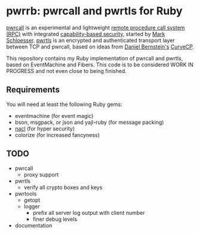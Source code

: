 pwrrb: pwrcall and pwrtls for Ruby
==================================

[pwrcall](https://github.com/rep/pwrcall) is an experimental and lightweight
[remote procedure call system (RPC)](https://en.wikipedia.org/wiki/Remote_procedure_call)
with integrated
[capability-based security](https://en.wikipedia.org/wiki/Capability-based_security),
started by [Mark Schloesser](https://github.com/rep/).
[pwrtls](https://github.com/rep/ptls) is an encrypted and authenticated transport layer
between TCP and pwrcall, based on ideas from
[Daniel Bernstein's](http://cr.yp.to/djb.html)
[CurveCP](http://curvecp.org/).

This repository contains my Ruby implementation of pwrcall and pwrtls,
based on EventMachine and Fibers. This code is to be considered
WORK IN PROGRESS and not even close to being finished.

Requirements
------------
You will need at least the following Ruby gems:
* eventmachine (for event magic)
* bson, msgpack, or json and yajl-ruby (for message packing)
* [nacl](https://github.com/mogest/nacl) (for hyper security)
* colorize (for increased fancyness)

TODO
----
* pwrcall
    * proxy support
* pwrtls
    * verify all crypto boxes and keys
* pwrtools
    * getopt
    * logger
        * prefix all server log output with client number
        * finer debug levels
* documentation
